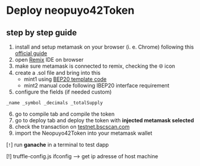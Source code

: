 # Deploy neopuyo42Token
## step by step guide

1. install and setup metamask on your browser (i. e. Chrome) following this [official guide](https://academy.binance.com/en/articles/connecting-metamask-to-binance-smart-chain)
2. open [Remix](https://remix.ethereum.org/) IDE on browser
3. make sure metamask is connected to remix, checking the 🌐 icon
4. create a .sol file and bring into this  
   - mint1 using [BEP20 template code](https://github.com/bnb-chain/bsc-genesis-contract/blob/master/contracts/bep20_template/BEP20Token.template)
   - mint2 manual code following IBEP20 interface requirement
5. configure the fields (if needed custom)

```
_name _symbol _decimals _totalSupply
```

6. go to compile tab and compile the token
7. go to deploy tab and deploy the token with **injected metamask selected**
8. check the transaction on [testnet.bscscan.com](https://testnet.bscscan.com/)
9. import the Neopuyo42Token into your metamask wallet

[`!`] run **ganache** in a terminal to test dapp


[!] truffle-config.js ifconfig --> get ip adresse of host machine